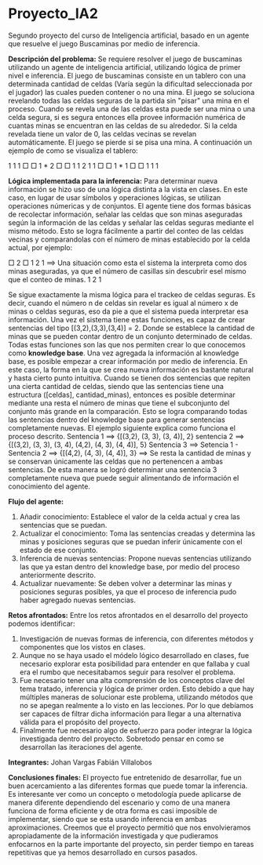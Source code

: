 # Proyecto_IA2
Segundo proyecto del curso de Inteligencia artificial, basado en un agente que resuelve el juego Buscaminas por medio de inferencia.

**Descripción del problema:** 
Se requiere resolver el juego de buscaminas utilizando un agente de inteligencia artificial, utilizando lógica de primer nivel e inferencia.
El juego de buscaminas consiste en un tablero con una determinada cantidad de celdas (Varía según la dificultad seleccionada por el jugador) las cuales pueden contener o no una mina. El juego se soluciona revelando todas las celdas seguras de la partida sin "pisar" una mina en el proceso. Cuando se revela una de las celdas esta puede ser una mina o una celda segura, si es segura entonces ella provee información numérica de cuantas minas se encuentran en las celdas de su alrededor. Si la celda revelada tiene un valor de 0, las celdas vecinas se revelan automáticamente. El juego se pierde si se pisa una mina. A continuación un ejemplo de como se visualiza el tablero:

1  1  1  □  □
1  *  2  □  □
1  1  2  1  1
□  □  1  * 1
□  □  1  1  1

**Lógica implementada para la inferencia:** 
Para determinar nueva información se hizo uso de una lógica distinta a la vista en clases. En este caso, en lugar de usar símbolos y operaciones lógicas, se utilizan operaciones númericas y de conjuntos. El agente tiene dos formas básicas de recolectar información, señalar las celdas que son minas aseguradas según la información de las celdas y señalar las celdas seguras mediante el mismo método. Esto se logra fácilmente a partir del conteo de las celdas vecinas y comparandolas con el número de minas establecido por la celda actual, por ejemplo:

□  2  □
1  2  1 ==> Una situación como esta el sistema la interpreta como dos minas aseguradas, ya que el número de casillas sin descubrir esel mismo que el conteo de minas.
1  2  1

Se sigue exactamente la misma lógica para el trackeo de celdas seguras. Es decir, cuando el número n de celdas sin revelar es igual al número x de minas o celdas seguras, eso da pie a que el sistema pueda interpretar esa información.
Una vez el sistema tiene estas funciones, es capaz de crear sentencias del tipo [(3,2),(3,3),(3,4)] = 2. Donde se establece la cantidad de minas que se pueden contar dentro de un conjunto determinado de celdas. Todas estas funciones son las que nos permiten crear lo que conocemos como **knowledge base**.
Una vez agregada la información al knowledge base, es posible empezar a crear información por medio de inferencia. En este caso, la forma en la que se crea nueva información es bastante natural y hasta cierto punto intuitiva. Cuando se tienen dos sentencias que repiten una cierta cantidad de celdas, siendo que las sentencias tiene una estructura ([celdas], cantidad_minas), entonces es posible determinar mediante una resta el número de minas que tiene el subconjunto del conjunto más grande en la comparación. Esto se logra comparando todas las sentencias dentro del knowledge base para generar sentencias completamente nuevas. El ejemplo siguiente explica como funciona el proceso descrito.
Sentencia 1 ==> {[(3,2), (3, 3), (3, 4)], 2}
sentencia 2 ==> {[(3,2), (3, 3), (3, 4), (4,2), (4, 3), (4, 4)], 5}
Sentencia 3 ==> Setencia 1 - Sentencia 2 ==> {[(4,2), (4, 3), (4, 4)], 3} ==> Se resta la cantidad de minas y se conservan únicamente las celdas que no pertenencen a ambas sentencias.
De esta manera se logró determinar una sentencia 3 completamente nueva que puede seguir alimentando de información el conocimiento del agente.

**Flujo del agente:**
1. Añadir conocimiento: Establece el valor de la celda actual y crea las sentencias que se puedan.
2. Actualizar el conocimiento: Toma las sentencias creadas y determina las minas y posiciones seguras que se puedan inferir únicamente con el estado de ese conjunto.
3. Inferencia de nuevas sentencias: Propone nuevas sentencias utilizando las que ya estan dentro del knowledge base, por medio del proceso anteriormente descrito.
4. Actualizar nuevamente: Se deben volver a determinar las minas y posiciones seguras posibles, ya que el proceso de inferencia pudo haber agregado nuevas sentencias.

**Retos afrontados:**
Entre los retos afrontados en el desarrollo del proyecto podemos identificar:
1. Investigación de nuevas formas de inferencia, con diferentes métodos y componentes que los vistos en clases.
2. Aunque no se haya usado el módelo lógico desarrollado en clases, fue necesario explorar esta posibilidad para entender en que fallaba y cual era el rumbo que necesitabamos seguir para resolver el problema.
3. Fue necesario tener una alta comprensión de los conceptos clave del tema tratado, inferencia y lógica de primer orden. Esto debido a que hay múltiples maneras de solucionar este problema, utilizando métodos que no se apegan realmente a lo visto en las lecciones. Por lo que debíamos ser capaces de filtrar dicha información para llegar a una alternativa válida para el propósito del proyecto.
4. Finalmente fue necesario algo de esfuerzo para poder integrar la lógica investigada dentro del proyecto. Sobretodo pensar en como se desarrollan las iteraciones del agente.

**Integrantes:**
Johan Vargas
Fabián Villalobos

**Conclusiones finales:**
El proyecto fue entretenido de desarrollar, fue un buen acercamiento a las diferentes formas que puede tomar la inferencia. Es interesante ver como un concepto o metodología puede aplicarse de manera diferente dependiendo del escenario y como de una manera funciona de forma eficiente y de otra forma es casi imposible de implementar, siendo que se esta usando inferencia en ambas aproximaciones. Creemos que el proyecto permitió que nos envolvieramos apropiadamente de la información investigada y que pudieramos enfocarnos en la parte importante del proyecto, sin perder tiempo en tareas repetitivas que ya hemos desarrollado en cursos pasados.
